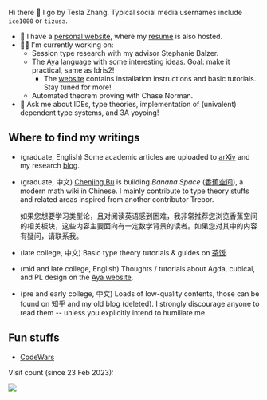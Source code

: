 Hi there 👋 I go by Tesla Zhang. Typical social media usernames include `ice1000` or `tizusa`.

+ 🌱 I have a [personal website][blog], where my [resume] is also hosted.
+ 👨‍💻 I'm currently working on:
  + Session type research with my advisor Stephanie Balzer.
  + The [Aya] language with some interesting ideas. Goal: make it practical, same as Idris2!
    + The [website][AyaWeb] contains installation instructions and basic tutorials. Stay tuned for more!
  + Automated theorem proving with Chase Norman.
+ 💬 Ask me about IDEs, type theories, implementation of (univalent) dependent type systems, and 3A yoyoing!

## Where to find my writings

- (graduate, English) Some academic articles are uploaded to [arXiv][arXiv profile] and my research [blog].
- (graduate, 中文) [Chenjing Bu](https://github.com/abccsss) is building *Banana Space* ([香蕉空间](https://www.bananaspace.org)),
  a modern math wiki in Chinese. I mainly contribute to type theory stuffs and related areas inspired from another contributor Trebor.

  如果您想要学习类型论，且对阅读英语感到困难，我非常推荐您浏览香蕉空间的相关板块，这些内容主要面向有一定数学背景的读者。如果您对其中的内容有疑问，请联系我。
- (late college, 中文) Basic type theory tutorials & guides on [茶饭](https://cha.fan/articles/7hPpxieZrGXd8diUzyxM).
- (mid and late college, English) Thoughts / tutorials about Agda, cubical, and PL design on the [Aya website][AyaWeb].
- (pre and early college, 中文) Loads of low-quality contents, those can be found on 知乎 and my old blog (deleted).
  I strongly discourage anyone to read them -- unless you explicitly intend to humiliate me.

## Fun stuffs

+ [CodeWars][codewars profile]

 [blog]: https://ice1000.org
 [opensource-contributions]: https://ice1000.org/opensource-contributions
 [resume]: https://ice1000.org/resume.html
 [research profile]: https://personal.psu.edu/yqz5714
 [arXiv profile]: https://arxiv.org/a/zhang_t_4
 [codewars profile]: https://www.codewars.com/users/ice1000
 [HoTT]: https://homotopytypetheory.org
 [Aya]: https://github.com/aya-prover/aya-dev
 [2LTT]: https://ncatlab.org/nlab/show/two-level+type+theory
 [XTT]: https://arxiv.org/abs/2003.01491
 [XTT-impl]: https://github.com/mb64/xtt
 [AyaWeb]: https://www.aya-prover.org

Visit count (since 23 Feb 2023):

![](https://count.getloli.com/get/@ice1000?theme=moebooru)
